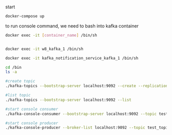 start

```bash
docker-compose up
```


to run console command, we need to bash into kafka container
```sh
docker exec -it [container_name] /bin/sh


docker exec -it w8_kafka_1 /bin/sh

docker exec -it kafka_notification_service_kafka_1 /bin/sh

cd /bin
ls -a
```

```sh
#create topic
./kafka-topics --bootstrap-server localhost:9092 --create --replication-factor 1 --partitions 1 --topic test_topic

#list topic
./kafka-topics --bootstrap-server localhost:9092 --list

#start console consumer
./kafka-console-consumer --bootstrap-server localhost:9092 --topic test_topic

#start console producer
./kafka-console-producer --broker-list localhost:9092 --topic test_topic
```